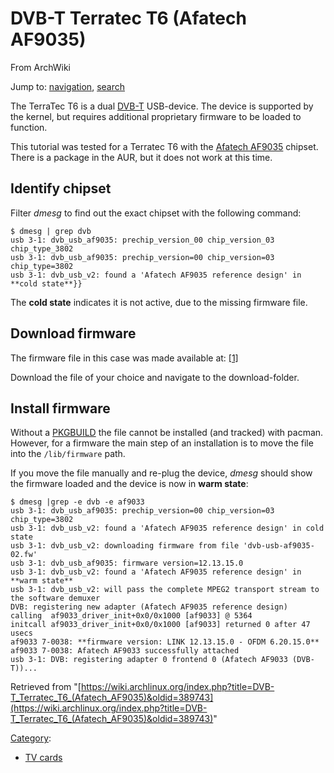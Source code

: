 # DVB-T Terratec T6 (Afatech AF9035)

From ArchWiki

Jump to: [navigation](#column-one), [search](#searchInput)

The TerraTec T6 is a dual [DVB-T](/index.php/DVB-T "DVB-T") USB-device. The device is supported by the kernel, but requires additional proprietary firmware to be loaded to function.

This tutorial was tested for a Terratec T6 with the [Afatech AF9035](http://www.linuxtv.org/wiki/index.php/Afatech_AF9035) chipset. There is a package in the AUR, but it does not work at this time.

## Identify chipset

Filter _dmesg_ to find out the exact chipset with the following command:

```
$ dmesg | grep dvb
usb 3-1: dvb_usb_af9035: prechip_version_00 chip_version_03 chip_type_3802 
usb 3-1: dvb_usb_af9035: prechip_version=00 chip_version=03 chip_type=3802 
usb 3-1: dvb_usb_v2: found a 'Afatech AF9035 reference design' in **cold state**}}

```

The **cold state** indicates it is not active, due to the missing firmware file.

## Download firmware

The firmware file in this case was made available at: [[1]](http://palosaari.fi/linux/v4l-dvb/firmware/af9035/)

Download the file of your choice and navigate to the download-folder.

## Install firmware

Without a [PKGBUILD](/index.php/PKGBUILD "PKGBUILD") the file cannot be installed (and tracked) with pacman. However, for a firmware the main step of an installation is to move the file into the `/lib/firmware` path.

If you move the file manually and re-plug the device, _dmesg_ should show the firmware loaded and the device is now in **warm state**:

```
$ dmesg |grep -e dvb -e af9033
usb 3-1: dvb_usb_af9035: prechip_version=00 chip_version=03 chip_type=3802
usb 3-1: dvb_usb_v2: found a 'Afatech AF9035 reference design' in cold state
usb 3-1: dvb_usb_v2: downloading firmware from file 'dvb-usb-af9035-02.fw'
usb 3-1: dvb_usb_af9035: firmware version=12.13.15.0
usb 3-1: dvb_usb_v2: found a 'Afatech AF9035 reference design' in **warm state**
usb 3-1: dvb_usb_v2: will pass the complete MPEG2 transport stream to the software demuxer
DVB: registering new adapter (Afatech AF9035 reference design)
calling  af9033_driver_init+0x0/0x1000 [af9033] @ 5364
initcall af9033_driver_init+0x0/0x1000 [af9033] returned 0 after 47 usecs
af9033 7-0038: **firmware version: LINK 12.13.15.0 - OFDM 6.20.15.0**
af9033 7-0038: Afatech AF9033 successfully attached
usb 3-1: DVB: registering adapter 0 frontend 0 (Afatech AF9033 (DVB-T))...

```

Retrieved from "[https://wiki.archlinux.org/index.php?title=DVB-T_Terratec_T6_(Afatech_AF9035)&oldid=389743](https://wiki.archlinux.org/index.php?title=DVB-T_Terratec_T6_(Afatech_AF9035)&oldid=389743)"

[Category](/index.php/Special:Categories "Special:Categories"):

*   [TV cards](/index.php/Category:TV_cards "Category:TV cards")